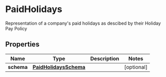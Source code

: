 

# PaidHolidays

Representation of a company's paid holidays as descibed by their Holiday Pay Policy

## Properties

| Name | Type | Description | Notes |
|------------ | ------------- | ------------- | -------------|
|**schema** | [**PaidHolidaysSchema**](PaidHolidaysSchema.md) |  |  [optional] |



